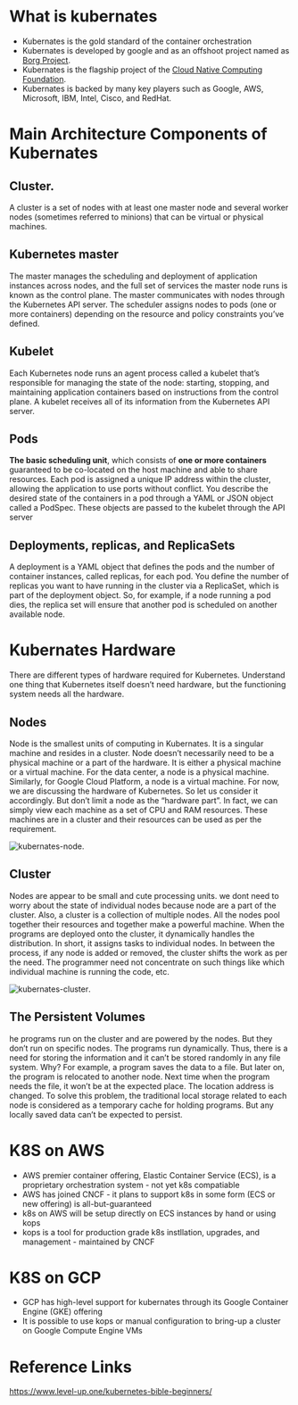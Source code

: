 # What is kubernates

* Kubernates is the gold standard of the container orchestration
* Kubernates is developed by google and as an offshoot project named as [Borg Project](https://kubernetes.io/blog/2015/04/borg-predecessor-to-kubernetes/).
* Kubernates is the flagship project of the [Cloud Native Computing Foundation](https://www.cncf.io/).
* Kubernates is backed by many key players such as Google, AWS, Microsoft, IBM, Intel, Cisco, and RedHat.

# Main Architecture Components of Kubernates

## Cluster. 
A cluster is a set of nodes with at least one master node and several worker nodes (sometimes referred to minions) that can be virtual or physical machines.

## Kubernetes master 
The master manages the scheduling and deployment of application instances across nodes, and the full set of services the master node runs is known as the control plane. The master communicates with nodes through the Kubernetes API server. The scheduler assigns nodes to pods (one or more containers) depending on the resource and policy constraints you’ve defined.

## Kubelet
Each Kubernetes node runs an agent process called a kubelet that’s responsible for managing the state of the node: starting, stopping, and maintaining application containers based on instructions from the control plane. A kubelet receives all of its information from the Kubernetes API server.

## Pods
**The basic scheduling unit**, which consists of **one or more containers** guaranteed to be co-located on the host machine and able to share resources. Each pod is assigned a unique IP address within the cluster, allowing the application to use ports without conflict. You describe the desired state of the containers in a pod through a YAML or JSON object called a PodSpec. These objects are passed to the kubelet through the API server

## Deployments, replicas, and ReplicaSets
A deployment is a YAML object that defines the pods and the number of container instances, called replicas, for each pod. You define the number of replicas you want to have running in the cluster via a ReplicaSet, which is part of the deployment object. So, for example, if a node running a pod dies, the replica set will ensure that another pod is scheduled on another available node.

# Kubernates Hardware
There are different types of hardware required for Kubernetes. Understand one thing that Kubernetes itself doesn’t need hardware, but the functioning system needs all the hardware.

## Nodes
Node is the smallest units of computing in Kubernates. It is a singular machine and resides in a cluster. Node doesn’t necessarily need to be a physical machine or a part of the hardware. It is either a physical machine or a virtual machine. For the data center, a node is a physical machine. Similarly, for Google Cloud Platform, a node is a virtual machine. For now, we are discussing the hardware of Kubernetes. So let us consider it accordingly. But don’t limit a node as the “hardware part”. In fact, we can simply view each machine as a set of CPU and RAM resources. These machines are in a cluster and their resources can be used as per the requirement. 

![kubernates-node](https://www.level-up.one/wp-content/uploads/2018/07/1-3.png).

## Cluster
Nodes are appear to be small and cute processing units. we dont need to worry about the state of individual nodes because node are a part of the cluster. Also, a cluster is a collection of multiple nodes. All the nodes pool together their resources and together make a powerful machine.  When the programs are deployed onto the cluster, it dynamically handles the distribution. In short, it assigns tasks to individual nodes. In between the process, if any node is added or removed, the cluster shifts the work as per the need. The programmer need not concentrate on such things like which individual machine is running the code, etc. 

![kubernates-cluster](https://www.level-up.one/wp-content/uploads/2018/07/module_02_first_app.png).


## The Persistent Volumes
he programs run on the cluster and are powered by the nodes. But they don’t run on specific nodes. The programs run dynamically. Thus, there is a need for storing the information and it can’t be stored randomly in any file system. Why? For example, a program saves the data to a file. But later on, the program is relocated to another node. Next time when the program needs the file, it won’t be at the expected place. The location address is changed. To solve this problem, the traditional local storage related to each node is considered as a temporary cache for holding programs. But any locally saved data can’t be expected to persist.

# K8S on AWS

* AWS premier container offering, Elastic Container Service (ECS), is a proprietary orchestration system - not yet k8s compatiable
* AWS has joined CNCF - it plans to support k8s in some form (ECS or new offering) is all-but-guaranteed
* k8s on AWS will be setup directly on ECS instances by hand or using kops
* kops is a tool for production grade k8s instllation, upgrades, and management - maintained by CNCF

# K8S on GCP

* GCP has high-level support for kubernates through its Google Container Engine (GKE) offering
* It is possible to use kops or manual configuration to bring-up a cluster on Google Compute Engine VMs

# Reference Links
https://www.level-up.one/kubernetes-bible-beginners/
